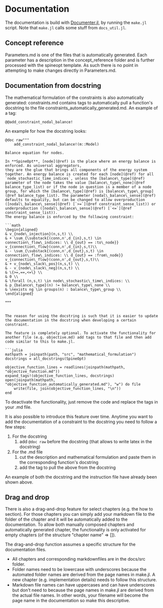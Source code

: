 # Documentation

The documentation is build with [Documenter.jl](https://documenter.juliadocs.org/stable/), by running the `make.jl` script.
Note that `make.jl` calls some stuff from `docs_util.jl`.

## Concept reference

Parameters.md is one of the files that is automatically generated. Each parameter has a description in the concept_reference folder and is further processed with the spineopt template. As such there is no point in attempting to make changes directly in Parameters.md.

## Documentation from docstring

The mathematical formulation of the constraints is also automatically generated: constraints.md contains tags to automatically pull a function's docstring to the file constraints\_automatically\_generated.md. An example of a tag:

```
@@add_constraint_nodal_balance!
```

An example for how the docstring looks:

```
@doc raw"""
    add_constraint_nodal_balance!(m::Model)

Balance equation for nodes.

In **SpineOpt**, [node](@ref) is the place where an energy balance is enforced. As universal aggregators,
they are the glue that brings all components of the energy system together. An energy balance is created for each [node](@ref) for all `node_stochastic_time_indices`, unless the [balance\_type](@ref) parameter of the node takes the value [balance\_type\_none](@ref balance_type_list) or if the node in question is a member of a node group, for which the [balance\_type](@ref) is [balance\_type\_group](@ref balance_type_list). The parameter [nodal\_balance\_sense](@ref) defaults to equality, but can be changed to allow overproduction ([nodal\_balance\_sense](@ref) [`>=`](@ref constraint_sense_list)) or underproduction ([nodal\_balance\_sense](@ref) [`<=`](@ref constraint_sense_list)).
The energy balance is enforced by the following constraint:

```math
\begin{aligned}
& v_{node\_injection}(n,s,t) \\
& + \sum_{\substack{(conn,n',d_{in},s,t) \in connection\_flow\_indices: \\ d_{out} == :to\_node}}
v_{connection\_flow}(conn,n',d_{in},s,t)\\
& - \sum_{\substack{(conn,n',d_{out},s,t) \in connection\_flow\_indices: \\ d_{out} == :from\_node}}
v_{connection\_flow}(conn,n',d_{out},s,t)\\
& + v_{node\_slack\_pos}(n,s,t) \\
& - v_{node\_slack\_neg}(n,s,t) \\
& \{>=,==,<=\} \\
& 0 \\
& \forall (n,s,t) \in node\_stochastic\_time\_indices: \\
& p_{balance\_type}(n) != balance\_type\_none \\
& \nexists ng \in groups(n) : balance\_type\_group \\
\end{aligned}
```
"""
``` 

The reason for using the docstring is such that it is easier to update the documentation in the docstring when developing a certain constraint.

The feature is completely optional. To activate the functionality for another file (e.g. objective.md) add tags to that file and then add code similar to this to make.jl.

```julia
mathpath = joinpath(path, "src", "mathematical_formulation")
docstrings = all_docstrings(SpineOpt)

objective_function_lines = readlines(joinpath(mathpath, "objective_function.md"))
expand_tags!(objective_function_lines, docstrings)
open(joinpath(mathpath, "objective_function_automatically_generated.md"), "w") do file
    write(file, join(objective_function_lines, "\n"))
end
```

To deactivate the functionality, just remove the code and replace the tags in your .md file.

It is also possible to introduce this feature over time. Anytime you want to add the documentation of a constraint to the docstring you need to follow a few steps:
1. For the docstring
    1. add `@doc raw` before the docstring (that allows to write latex in the docstring)
2. For the .md file
    1. cut the description and mathematical formulation and paste them in the corresponding function's docstring
    2. add the tag to pull the above from the docstring

An example of both the docstring and the instruction file have already been shown above.


## Drag and drop

There is also a drag-and-drop feature for select chapters (e.g. the how to section). For those chapters you can simply add your markdown file to the folder of the chapter and it will be automatically added to the documentation. To allow both manually composed chapters and automatically generated chapter, the functionality is only activated for empty chapters (of the structure "chapter name" => []).

The drag-and-drop function assumes a specific structure for the documentation files.
+ All chapters and corresponding markdownfiles are in the docs/src folder.
+ Folder names need to be lowercase with underscores because the automated folder names are derived from the page names in make.jl. A new chapter (e.g. implementation details) needs to follow this structure.
+ Markdown file names can have uppercases and can have underscores but don't need to because the page names in make.jl are derived from the actual file names. In other words, your filename will become the page name in the documentation so make this descriptive.
